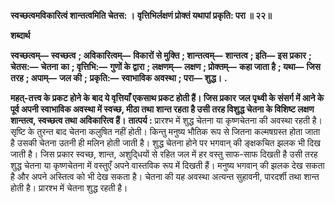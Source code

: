 **स्वच्छत्वमविकारित्वं शान्तत्वमिति चेतस: ।** **वृत्तिभिर्लक्षणं प्रोक्तं यथापां प्रकृति: परा ॥ २२॥** 

**शब्दार्थ** 

**स्वच्छत्वम्—** **स्वच्छत्व** **; अविकारित्वम्—** **विकारों से मुक्ति** **; शान्तत्वम्—** **शान्तत्व** **; इति—** **इस प्रकार** **; चेतस:—** **चेतना** **का** **; वृत्तिभि:—** **गुणों के द्वारा** **; लक्षणम्—** **लक्षण** **; प्रोक्तम्—** **कहा जाता है** **; यथा—** **जिस तरह** **; अपाम्—** **जल की** **;** **प्रकृति:—** **स्वाभाविक अवस्था** **; परा—** **शुद्ध।** **.** 

**महत्-तत्त्व के प्रकट होने के बाद ये वृत्तियाँ एकसाथ प्रकट होती हैं। जिस प्रकार** **जल पृथ्वी के संसर्ग में आने के पूर्व अपनी स्वाभाविक अवस्था में स्वच्छ, मीठा तथा** **शान्त रहता है उसी तरह विशुद्ध चेतना के विशिष्ट लक्षण शान्तत्व, स्वच्छत्व तथा** **अविकारित्व हैं।** **तात्पर्य :** प्रारश्भ में शुद्ध चेतना या कृष्णचेतना की अवस्था रहती है। सृष्टि के तुरन्त बाद चेतना कलुषित नहीं होती। किन्तु मनुष्य भौतिक रूप से जितना कल्मषग्रस्त होता जाता है उसकी चेतना उतनी ही मलिन होती जाती है। शुद्ध चेतना होने पर भगवान् की ङ्क्षकचित झलक भी दिख जाती है। जिस प्रकार स्वच्छ, शान्त, अशुदि्धयों से रहित जल में हर वस्तु साफ-साफ दिखती है उसी तरह शुद्ध चेतना या कृष्णचेतना में वस्तुएँ अपने वास्तविक रूप में दिखती हैं। मनुष्य भगवान् की झलक देख सकता है और अपने अस्तित्व को भी देख सकता है। चेतना की यह अवस्था अत्यन्त सुहावनी, पारदर्शी तथा शान्त होती है। प्रारश्भ में चेतना शुद्ध रहती है।  